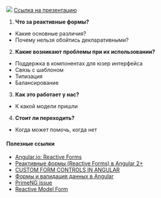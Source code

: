 ![](https://pp.userapi.com/c849328/v849328440/17f36/bG9PCwH2OH8.jpg)
[Ссылка на презентацию](https://docs.google.com/presentation/d/1XkVV1ohHtj7OEEy_N9L-ghpkuLPR44vmPNs9GPdzYQc/edit?usp=sharing)
1. **Что за реактивные формы?**
- Какие основные различия?
- Почему нельзя обойтись декларативными?
2. **Какие возникают проблемы при их использовании?**
- Поддержка в компонентах для юзер интерфейса
- Связь с шаблоном
- Типизация
- Балансирование
3. **Как это работает у нас?**
- К какой модели пришли
4. **Стоит ли переходить?**
- Когда может помочь, когда нет

#### Полезные ссылки
- [Angular.io: Reactive Forms](https://angular.io/guide/reactive-forms)
- [Реактивные формы (Reactive Forms) в Angular 2+](https://medium.com/@maks.zhitlov/reactive-forms-in-angular-2f8abe884f79)
- [CUSTOM FORM CONTROLS IN ANGULAR](https://blog.thoughtram.io/angular/2016/07/27/custom-form-controls-in-angular-2.html)
- [Формы и валидация данных в Angular](http://stepansuvorov.com/blog/2017/07/angular-forms-and-validation/)
- [PrimeNG issue](https://github.com/primefaces/primeng/issues/5678)
- [Reactive Model Form](https://codecraft.tv/courses/angular/forms/reactive-model-form/)
